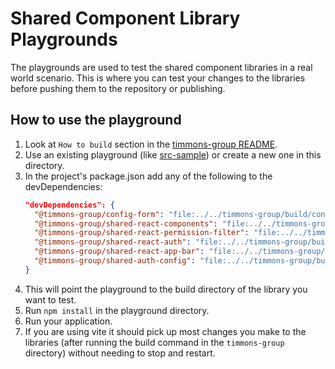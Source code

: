 # Shared Component Library Playgrounds #
The playgrounds are used to test the shared component libraries in a real world scenario. This is where you can test your changes to the libraries before pushing them to the repository or publishing.

## How to use the playground ##
1. Look at `How to build` section in the [timmons-group README](../timmons-group/README.md).
1. Use an existing playground (like [src-sample](./src-sample/README.md)) or create a new one in this directory.
1. In the project's package.json add any of the following to the devDependencies:
    ```json
    "devDependencies": {
      "@timmons-group/config-form": "file:../../timmons-group/build/config-form",
      "@timmons-group/shared-react-components": "file:../../timmons-group/build/shared-react-components",
      "@timmons-group/shared-react-permission-filter": "file:../../timmons-group/build/shared-react-permission-filter",
      "@timmons-group/shared-react-auth": "file:../../timmons-group/build/shared-react-auth",
      "@timmons-group/shared-react-app-bar": "file:../../timmons-group/build/shared-react-app-bar",
      "@timmons-group/shared-auth-config": "file:../../timmons-group/build/shared-auth-config"
    }
    ```
1. This will point the playground to the build directory of the library you want to test.
1. Run `npm install` in the playground directory.
1. Run your application.
1. If you are using vite it should pick up most changes you make to the libraries (after running the build command in the  `timmons-group` directory) without needing to stop and restart.